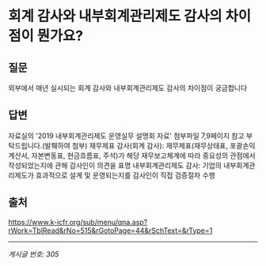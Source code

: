 # 회계 감사와 내부회계관리제도 감사의 차이점이 뭔가요?

## 질문
외부에서 매년 실시되는 회계 감사와
내부회계관리제도 감사의 차이점이 궁금합니다

## 답변
자료실의 '2019 내부회계관리제도 운영실무 설명회 자료' 첨부파일 7,9페이지 참고 부탁드립니다.(발췌하여 첨부)
재무제표 감사(회계 감사): 재무제표(재무상태표, 포괄손익계산서, 자본변동표, 현금흐름표, 주석)가 해당 재무보고체계에 따라 중요성의 관점에서 작성되었는지에 관해 감사인이 의견을 표명
내부회계관리제도 감사: 기업의 내부회계관리제도가 효과적으로 설계 및 운영되는지를 감사인이 직접 검증절차 수행

## 출처
https://www.k-icfr.org/sub/menu/qna.asp?rWork=TblRead&rNo=515&rGotoPage=44&rSchText=&rType=1

---
*게시글 번호: 305*
